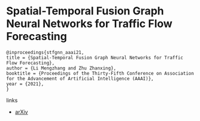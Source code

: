 # Spatial-Temporal Fusion Graph Neural Networks for Traffic Flow Forecasting

```
@inproceedings{stfgnn_aaai21,
title = {Spatial-Temporal Fusion Graph Neural Networks for Traffic Flow Forecasting},
author = {Li Mengzhang and Zhu Zhanxing},
booktitle = {Proceedings of the Thirty-Fifth Conference on Association for the Advancement of Artificial Intelligence (AAAI)},
year = {2021},
}
```

links
- [arXiv](https://arxiv.org/abs/2012.09641)
